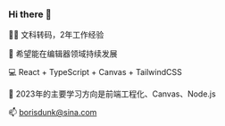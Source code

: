 ### Hi there 👋

👨‍💻 文科转码，2年工作经验

🎨 希望能在编辑器领域持续发展

💻 React + TypeScript + Canvas + TailwindCSS

🌱 2023年的主要学习方向是前端工程化、Canvas、Node.js

📫 borisdunk@sina.com
